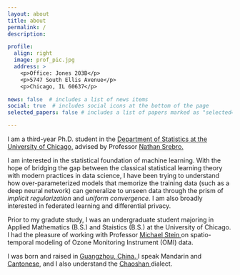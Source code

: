 ```yaml
---
layout: about
title: about
permalink: /
description: 

profile:
  align: right
  image: prof_pic.jpg
  address: >
    <p>Office: Jones 203B</p>
    <p>5747 South Ellis Avenue</p>
    <p>Chicago, IL 60637</p>

news: false  # includes a list of news items
social: true  # includes social icons at the bottom of the page
selected_papers: false # includes a list of papers marked as "selected={true}"

---
```


I am a third-year Ph.D. student in the <a href="https://stat.uchicago.edu/">Department of Statistics at the University of Chicago,</a> advised by Professor <a href="https://home.ttic.edu/~nati/"> Nathan Srebro. </a> 

I am interested in the statistical foundation of machine learning. With the hope of bridging the gap between the classical statistical learning theory with modern practices in data science, I have been trying to understand how over-parameterized models that memorize the training data (such as a deep neural network) can generalize to unseen data through the prism of <i> implicit regularization </i> and <i> uniform convergence.</i> I am also broadly interested in federated learning and differential privacy.

Prior to my gradute study, I was an undergraduate student majoring in Applied Mathematics (B.S.) and Staistics (B.S.) at the University of Chicago. I had the pleasure of working with Professor <a href="https://galton.uchicago.edu/~stein/"> Michael Stein </a> on spatio-temporal modeling of Ozone Monitoring Instrument (OMI) data. 

I was born and raised in <a href="https://en.wikipedia.org/wiki/Guangzhou"> Guangzhou, China. </a> I speak Mandarin and <a href ="https://en.wikipedia.org/wiki/Cantonese"> Cantonese,</a> and I also understand the <a href="https://en.wikipedia.org/wiki/Chaoshan"> Chaoshan </a> dialect. 


